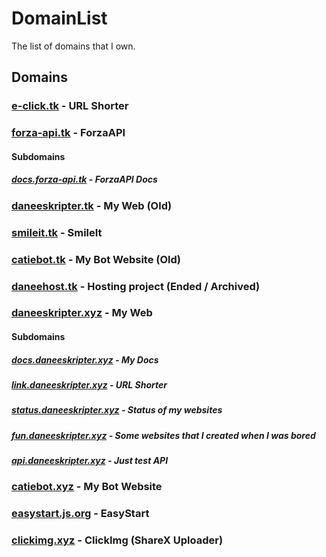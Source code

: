 # DomainList
The list of domains that I own.
## Domains
### [e-click.tk](https://e-click.tk) - URL Shorter
### [forza-api.tk](https://forza-api.tk) - ForzaAPI
#### Subdomains
##### [docs.forza-api.tk](https://docs.forza-api.tk) - ForzaAPI Docs
### [daneeskripter.tk](https://daneeskripter.tk) - My Web (Old)
### [smileit.tk](https://smileit.tk) - SmileIt
### [catiebot.tk](https://catiebot.tk) - My Bot Website (Old)
### [daneehost.tk](https://daneehost.tk) - Hosting project (Ended / Archived)
### [daneeskripter.xyz](https://daneeskripter.xyz) - My Web
#### Subdomains
##### [docs.daneeskripter.xyz](https://docs.daneeskripter.xyz) - My Docs
##### [link.daneeskripter.xyz](https://link.daneeskripter.xyz) - URL Shorter
##### [status.daneeskripter.xyz](https://status.daneeskripter.xyz) - Status of my websites
##### [fun.daneeskripter.xyz](https://fun.daneeskripter.xyz) - Some websites that I created when I was bored
##### [api.daneeskripter.xyz](https://api.daneeskripter.xyz) - Just test API
### [catiebot.xyz](https://catiebot.xyz) - My Bot Website
### [easystart.js.org](https://easystart.js.org) - EasyStart
### [clickimg.xyz](https://clickimg.xyz) - ClickImg (ShareX Uploader)
